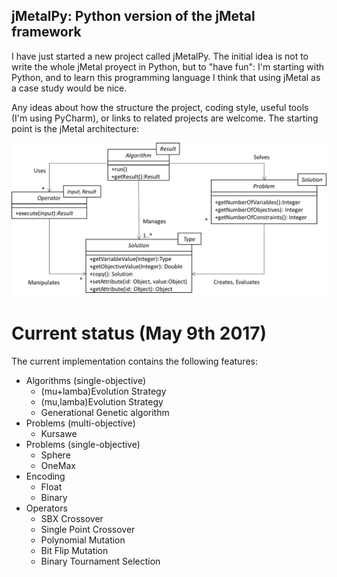 ## jMetalPy: Python version of the jMetal framework

I have just started a new project called jMetalPy. The initial idea is not to write the whole jMetal proyect in Python, but to "have fun": I'm starting with Python, and to learn this programming language I think that using jMetal as a case study would be nice.

Any ideas about how the structure the project, coding style, useful tools (I'm using PyCharm), or links to related projects are welcome. The starting point is the jMetal architecture:

![jMetal architecture](resources/jMetal5UML.png)

# Current status (May 9th 2017)
The current implementation contains the following features: 
* Algorithms (single-objective)
  * (mu+lamba)Evolution Strategy
  * (mu,lamba)Evolution Strategy
  * Generational Genetic algorithm
* Problems (multi-objective)
  * Kursawe
* Problems (single-objective)
  * Sphere
  * OneMax
* Encoding
  * Float
  * Binary
* Operators
  * SBX Crossover
  * Single Point Crossover
  * Polynomial Mutation
  * Bit Flip Mutation
  * Binary Tournament Selection

